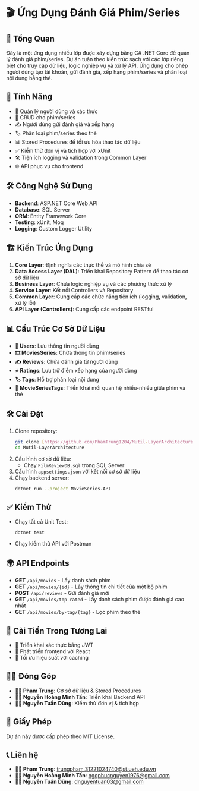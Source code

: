 # 🎬 Ứng Dụng Đánh Giá Phim/Series

## 📌 Tổng Quan

Đây là một ứng dụng nhiều lớp được xây dựng bằng C# .NET Core để quản lý đánh giá phim/series. Dự án tuân theo kiến trúc sạch với các lớp riêng biệt cho truy cập dữ liệu, logic nghiệp vụ và xử lý API. Ứng dụng cho phép người dùng tạo tài khoản, gửi đánh giá, xếp hạng phim/series và phân loại nội dung bằng thẻ.

## 🚀 Tính Năng

- 🔑 Quản lý người dùng và xác thực
- 🎥 CRUD cho phim/series
- ✍️ Người dùng gửi đánh giá và xếp hạng
- 🏷️ Phân loại phim/series theo thẻ
- 📊 Stored Procedures để tối ưu hóa thao tác dữ liệu
- ✅ Kiểm thử đơn vị và tích hợp với xUnit
- 🛠️ Tiện ích logging và validation trong Common Layer
- 🌐 API phục vụ cho frontend

## 🛠️ Công Nghệ Sử Dụng

- **Backend**: ASP.NET Core Web API
- **Database**: SQL Server
- **ORM**: Entity Framework Core
- **Testing**: xUnit, Moq
- **Logging**: Custom Logger Utility

## 🏗️ Kiến Trúc Ứng Dụng

1. **Core Layer**: Định nghĩa các thực thể và mô hình chia sẻ
2. **Data Access Layer (DAL)**: Triển khai Repository Pattern để thao tác cơ sở dữ liệu
3. **Business Layer**: Chứa logic nghiệp vụ và các phương thức xử lý
4. **Service Layer**: Kết nối Controllers và Repository
5. **Common Layer**: Cung cấp các chức năng tiện ích (logging, validation, xử lý lỗi)
6. **API Layer (Controllers)**: Cung cấp các endpoint RESTful

## 📊 Cấu Trúc Cơ Sở Dữ Liệu

- **👤 Users**: Lưu thông tin người dùng
- **🎞️ MoviesSeries**: Chứa thông tin phim/series
- **✍️ Reviews**: Chứa đánh giá từ người dùng
- **⭐ Ratings**: Lưu trữ điểm xếp hạng của người dùng
- **🏷️ Tags**: Hỗ trợ phân loại nội dung
- **🔗 MovieSeriesTags**: Triển khai mối quan hệ nhiều-nhiều giữa phim và thẻ

## 🛠️ Cài Đặt

1. Clone repository:
   ```sh
   git clone [https://github.com/PhamTrung1204/Mutil-LayerArchitecture.git]
   cd Mutil-LayerArchitecture
   ```
2. Cấu hình cơ sở dữ liệu:
   - Chạy `FilmReviewDB.sql` trong SQL Server
3. Cấu hình `appsettings.json` với kết nối cơ sở dữ liệu
4. Chạy backend server:
   ```sh
   dotnet run --project MovieSeries.API
   ```

## ✅ Kiểm Thử

- Chạy tất cả Unit Test:
  ```sh
  dotnet test
  ```
- Chạy kiểm thử API với Postman

## 🌍 API Endpoints

- **GET** `/api/movies` - Lấy danh sách phim
- **GET** `/api/movies/{id}` - Lấy thông tin chi tiết của một bộ phim
- **POST** `/api/reviews` - Gửi đánh giá mới
- **GET** `/api/movies/top-rated` - Lấy danh sách phim được đánh giá cao nhất
- **GET** `/api/movies/by-tag/{tag}` - Lọc phim theo thẻ

## 🔮 Cải Tiến Trong Tương Lai

- 🔐 Triển khai xác thực bằng JWT
- 🎨 Phát triển frontend với React
- 🚀 Tối ưu hiệu suất với caching

## 👨‍💻 Đóng Góp

- **👨‍💻 Phạm Trung**: Cơ sở dữ liệu & Stored Procedures
- **👩‍💻 Nguyễn Hoàng Minh Tấn**: Triển khai Backend API
- **👩‍💻 Nguyễn Tuấn Dũng**: Kiểm thử đơn vị & tích hợp

## 📜 Giấy Phép

Dự án này được cấp phép theo MIT License.
## 📞 Liên hệ
- **👨‍💻 Phạm Trung**: trungpham.31221024740@st.ueh.edu.vn
- **👩‍💻 Nguyễn Hoàng Minh Tấn**: ngophucnguyen1976@gmail.com
- **👨‍🔬 Nguyễn Tuấn Dũng**: dnguyentuan03@gmail.com

